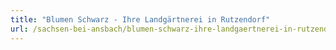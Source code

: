 ```yaml
---
title: "Blumen Schwarz - Ihre Landgärtnerei in Rutzendorf"
url: /sachsen-bei-ansbach/blumen-schwarz-ihre-landgaertnerei-in-rutzendorf/
---
```

